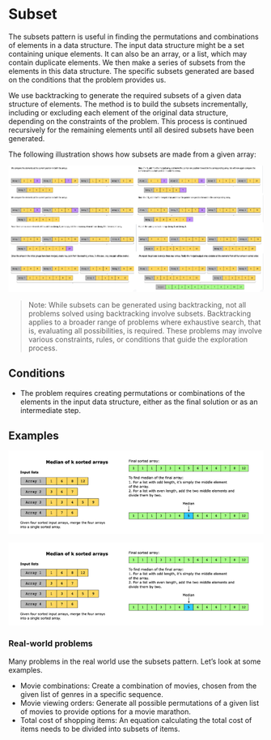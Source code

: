 # Subset

The subsets pattern is useful in finding the permutations and combinations of elements in a data structure. The input data structure might be a set containing unique elements. It can also be an array, or a list, which may contain duplicate elements. We then make a series of subsets from the elements in this data structure. The specific subsets generated are based on the conditions that the problem provides us.

We use backtracking to generate the required subsets of a given data structure of elements. The method is to build the subsets incrementally, including or excluding each element of the original data structure, depending on the constraints of the problem. This process is continued recursively for the remaining elements until all desired subsets have been generated.

The following illustration shows how subsets are made from a given array:

![](../../../../../img/14.47.43.png)

> Note: While subsets can be generated using backtracking, not all problems solved using backtracking involve subsets. Backtracking applies to a broader range of problems where exhaustive search, that is, evaluating all possibilities, is required. These problems may involve various constraints, rules, or conditions that guide the exploration process.

## Conditions

- The problem requires creating permutations or combinations of the elements in the input data structure, either as the final solution or as an intermediate step.

## Examples

![](../../../../../img/14.24.44.png)


![](../../../../../img/14.24.44.png)

### Real-world problems

Many problems in the real world use the subsets pattern. Let’s look at some examples.

- Movie combinations: Create a combination of movies, chosen from the given list of genres in a specific sequence.
- Movie viewing orders: Generate all possible permutations of a given list of movies to provide options for a movie marathon.
- Total cost of shopping items: An equation calculating the total cost of items needs to be divided into subsets of items.
